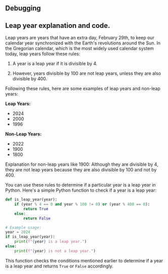 ## Debugging
## Leap year explanation and code.
Leap years are years that have an extra day, February 29th, to keep our calendar year synchronized with the Earth's revolutions around the Sun. In the Gregorian calendar, which is the most widely used calendar system today, leap years follow these rules:

1. A year is a leap year if it is divisible by 4.

2. However, years divisible by 100 are not leap years, unless they are also divisible by 400.

Following these rules, here are some examples of leap years and non-leap years:

**Leap Years:**
- 2024
- 2000
- 1996

**Non-Leap Years:**
- 2022
- 1900
- 1800

Explanation for non-leap years like 1900: Although they are divisible by 4, they are not leap years because they are also divisible by 100 and not by 400.

You can use these rules to determine if a particular year is a leap year in Python. Here's a simple Python function to check if a year is a leap year:

```python
def is_leap_year(year):
    if (year % 4 == 0 and year % 100 != 0) or (year % 400 == 0):
        return True
    else:
        return False

# Example usage:
year = 2024
if is_leap_year(year):
    print(f"{year} is a leap year.")
else:
    print(f"{year} is not a leap year.")
```

This function checks the conditions mentioned earlier to determine if a year is a leap year and returns `True` or `False` accordingly.